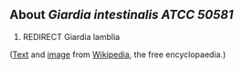 About *Giardia intestinalis ATCC 50581* 
---------------------------------------



1.  REDIRECT Giardia lamblia

([Text](http://en.wikipedia.org/wiki/Giardia_intestinalis) and
[image](https://en.wikipedia.org/wiki/File:Giardia_lamblia_SEM_8698_lores.jpg) 
from [Wikipedia](http://en.wikipedia.org/), the free encyclopaedia.)
